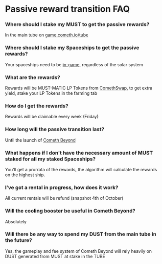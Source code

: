 # Passive reward transition FAQ

### **Where should I stake my MUST to get the passive rewards?**

In the main tube on [game.cometh.io/tube](http://game.cometh.io/tube)  


### **Where should I stake my Spaceships to get the passive rewards?**

Your spaceships need to be [in-game](http://game.cometh.io), regardless of the solar system  


### **What are the rewards?**

Rewards will be MUST-MATIC LP Tokens from [ComethSwap](http://swap.cometh.io), to get extra yield, stake your LP Tokens in the farming tab  


### **How do I get the rewards?**

Rewards will be claimable every week \(Friday\)  


### **How long will the passive transition last?**

Until the launch of [Cometh Beyond](http://cometh.io)  


### **What happens if I don't have the necessary amount of MUST staked for all my staked Spaceships?**

You’ll get a prorrata of the rewards, the algorithm will calculate the rewards on the highest ship.  


### **I’ve got a rental in progress, how does it work?**

All current rentals will be refund \(snapshot 4th of October\)   


### **Will the cooling booster be useful in Cometh Beyond?**

Absolutely  


### **Will there be any way to spend my DUST from the main tube in the future?**

Yes, the gameplay and fee system of Cometh Beyond will rely heavily on DUST generated from MUST at stake in the TUBE  


